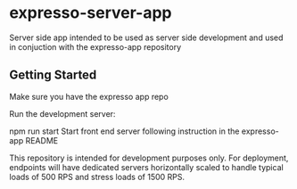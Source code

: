 # expresso-server-app

Server side app intended to be used as server side development and used in conjuction with the expresso-app repository

## Getting Started

Make sure you have the expresso app repo

Run the development server:

npm run start
Start front end server following instruction in the expresso-app README

This repository is intended for development purposes only. For deployment, endpoints will have dedicated servers horizontally scaled to handle typical loads of 500 RPS and stress loads of 1500 RPS. ​